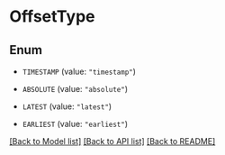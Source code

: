 # OffsetType

## Enum


* `TIMESTAMP` (value: `"timestamp"`)

* `ABSOLUTE` (value: `"absolute"`)

* `LATEST` (value: `"latest"`)

* `EARLIEST` (value: `"earliest"`)


[[Back to Model list]](../README.md#documentation-for-models) [[Back to API list]](../README.md#documentation-for-api-endpoints) [[Back to README]](../README.md)

